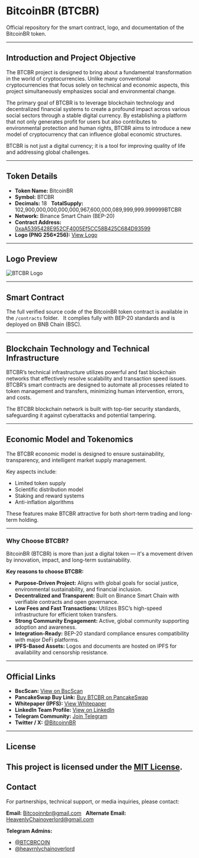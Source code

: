 # BitcoinBR (BTCBR)


Official repository for the smart contract, logo, and documentation of the BitcoinBR token.

---

## Introduction and Project Objective

The BTCBR project is designed to bring about a fundamental transformation in the world of cryptocurrencies. Unlike many conventional cryptocurrencies that focus solely on technical and economic aspects, this project simultaneously emphasizes social and environmental change.

The primary goal of BTCBR is to leverage blockchain technology and decentralized financial systems to create a profound impact across various social sectors through a stable digital currency. By establishing a platform that not only generates profit for users but also contributes to environmental protection and human rights, BTCBR aims to introduce a new model of cryptocurrency that can influence global economic structures.

BTCBR is not just a digital currency; it is a tool for improving quality of life and addressing global challenges.

---

## Token Details

- **Token Name:** BitcoinBR  
- **Symbol:** BTCBR  
- **Decimals:** 18  
**TotalSupply:** 102,900,000,000,000,000,967,600,000,089,999,999.999999BTCBR
- **Network:** Binance Smart Chain (BEP-20)  
- **Contract Address:** [0xaA5395428E952CF4005Ef5CC58B425C684D93599](https://bscscan.com/token/0xaA5395428E952CF4005Ef5CC58B425C684D93599)  
- **Logo (PNG 256×256):** [View Logo](https://ipfs.io/ipfs/bafkreif7mbbf4bbyf3gqenk37jlyxfrceolrvrppzyuxqztljw3gnn4xia)  

---

## Logo Preview

![BTCBR Logo](https://ipfs.io/ipfs/bafkreif7mbbf4bbyf3gqenk37jlyxfrceolrvrppzyuxqztljw3gnn4xia)

---

## Smart Contract

The full verified source code of the BitcoinBR token contract is available in the `/contracts` folder.  
It complies fully with BEP-20 standards and is deployed on BNB Chain (BSC).

---

## Blockchain Technology and Technical Infrastructure

BTCBR’s technical infrastructure utilizes powerful and fast blockchain networks that effectively resolve scalability and transaction speed issues. BTCBR’s smart contracts are designed to automate all processes related to token management and transfers, minimizing human intervention, errors, and costs.

The BTCBR blockchain network is built with top-tier security standards, safeguarding it against cyberattacks and potential tampering.

---

## Economic Model and Tokenomics

The BTCBR economic model is designed to ensure sustainability, transparency, and intelligent market supply management.

Key aspects include:

- Limited token supply  
- Scientific distribution model  
- Staking and reward systems  
- Anti-inflation algorithms  

These features make BTCBR attractive for both short-term trading and long-term holding.

---

### Why Choose BTCBR?

BitcoinBR (BTCBR) is more than just a digital token — it's a movement driven by innovation, impact, and long-term sustainability.

**Key reasons to choose BTCBR:**

- **Purpose-Driven Project:** Aligns with global goals for social justice, environmental sustainability, and financial inclusion.
- **Decentralized and Transparent:** Built on Binance Smart Chain with verifiable contracts and open governance.
- **Low Fees and Fast Transactions:** Utilizes BSC’s high-speed infrastructure for efficient token transfers.
- **Strong Community Engagement:** Active, global community supporting adoption and awareness.
- **Integration-Ready:** BEP-20 standard compliance ensures compatibility with major DeFi platforms.
- **IPFS-Based Assets:** Logos and documents are hosted on IPFS for availability and censorship resistance.


---

## Official Links

- **BscScan:** [View on BscScan](https://bscscan.com/token/0xaA5395428E952CF4005Ef5CC58B425C684D93599)  
- **PancakeSwap Buy Link:** [Buy BTCBR on PancakeSwap](https://pancakeswap.finance/swap?outputCurrency=0xaA5395428E952CF4005Ef5CC58B425C684D93599)  
- **Whitepaper (IPFS):** [View Whitepaper](https://ipfs.io/ipfs/bafybeia4uawycq2qevhve77ubolekzyaig47z5466dykmhyyd2wrsvw324)  
- **LinkedIn Team Profile:** [View on LinkedIn](https://www.linkedin.com/in/heavenlychain-overlord-220498363)  
- **Telegram Community:** [Join Telegram](https://t.me/BTCBRCOIN)  
- **Twitter / X:** [@BitcoinnBR](https://x.com/BitcoinnBR)  

---

## License

This project is licensed under the [MIT License](LICENSE).
---

## Contact

For partnerships, technical support, or media inquiries, please contact:

**Email:** Bitcooinnbr@gmail.com  
**Alternate Email:** HeavenlyChainoverlord@gmail.com

**Telegram Admins:**  
- [@BTCBRCOIN](https://t.me/BTCBRCOIN)  
- [@heavrnlychainoverlord](https://t.me/heavrnlychainoverlord)
